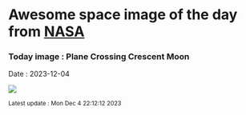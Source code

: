 
# Awesome space image of the day from [NASA](https://api.nasa.gov/)

### Today image : Plane Crossing Crescent Moon
Date : 2023-12-04

![](https://apod.nasa.gov/apod/image/2312/BowArrow_Patel_960.jpg)

<small>Latest update : Mon Dec  4 22:12:12 2023</small>
        